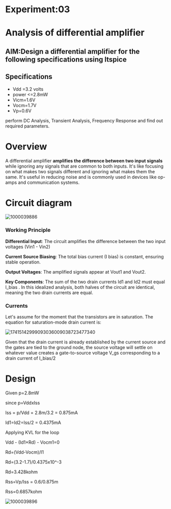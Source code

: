 # Experiment:03
# Analysis of differential amplifier 

## AIM:Design a differential amplifier for the following specifications using ltspice

## Specifications 
+ Vdd =3.2 volts 
+ power <=2.8mW
+ Vicm=1.6V
+ Vocm=1.7V
+ Vp=0.6V  

perform DC Analysis, Transient Analysis, Frequency Response and find out required parameters.

# Overview 
A differential amplifier **amplifies the difference between two input signals** while ignoring any signals that are common to both inputs. It's like focusing on what makes two signals different and ignoring what makes them the same.
It's useful in reducing noise and is commonly used in devices like op-amps and communication systems. 

# Circuit diagram 

![1000039886](https://github.com/user-attachments/assets/01eaaf94-55dd-41bd-9024-965bf245c438)


### Working Principle

**Differential Input**: The circuit amplifies the difference between the two input voltages (Vin1 - Vin2)

**Current Source Biasing**: The total bias current (I bias) is constant, ensuring stable operation.

**Output Voltages**: The amplified signals appear at Vout1 and Vout2.

**Key Components**: The sum of the two drain currents Id1 and Id2 must equal I_bias . In this idealized analysis, both halves of the circuit are identical, meaning the two drain currents are equal.

### Currents

Let's assume for the moment that the transistors are in saturation. The equation for saturation-mode drain current is:

![17415142999093036009038723477340](https://github.com/user-attachments/assets/9c6d118e-2a50-40a6-adb4-bd2360cf2526)




Given that the drain current is already established by the current source and the gates are tied to the ground node, the source voltage will settle on whatever value creates a gate-to-source voltage V_gs corresponding to a drain current of I_bias/2

# Design

Given p=2.8mW

since p=VddxIss

Iss = p/Vdd = 2.8m/3.2 = 0.875mA

Id1=Id2=Iss/2 = 0.4375mA

Applying KVL for the loop

Vdd - (Id1×Rd) - Vocm1=0

Rd=(Vdd-Vocm)/I1

Rd=(3.2-1.7)/0.4375x10^-3

Rd=3.428kohm

Rss=Vp/Iss 
= 0.6/0.875m

Rss=0.6857kohm

![1000039896](https://github.com/user-attachments/assets/e358409b-44a5-4e67-b3e2-c2a059c9af55)




